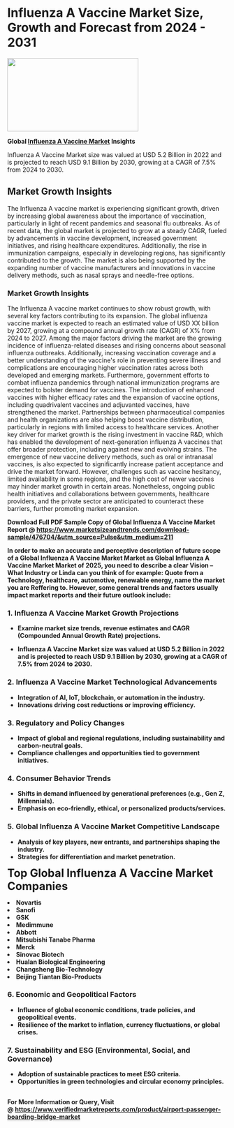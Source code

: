 <H1>Influenza A Vaccine Market Size, Growth and Forecast from 2024 - 2031</H1><img class="aligncenter size-medium wp-image-584254" src="https://thirdeyenews.in/wp-content/uploads/2024/09/Global-Market-Research-300x168.jpeg" alt="" width="300" height="168" /><p><strong>Global&nbsp;<a href="https://www.marketsizeandtrends.com/download-sample/476704/&amp;utm_source=Pulse&amp;utm_medium=211">Influenza A Vaccine Market</a> Insights</strong></p><p>Influenza A Vaccine Market size was valued at USD 5.2 Billion in 2022 and is projected to reach USD 9.1 Billion by 2030, growing at a CAGR of 7.5% from 2024 to 2030.</p><p><h2>Market Growth Insights</h2> <p>The Influenza A vaccine market is experiencing significant growth, driven by increasing global awareness about the importance of vaccination, particularly in light of recent pandemics and seasonal flu outbreaks. As of recent data, the global market is projected to grow at a steady CAGR, fueled by advancements in vaccine development, increased government initiatives, and rising healthcare expenditures. Additionally, the rise in immunization campaigns, especially in developing regions, has significantly contributed to the growth. The market is also being supported by the expanding number of vaccine manufacturers and innovations in vaccine delivery methods, such as nasal sprays and needle-free options.</p> <p><strong></strong></p> <h3>Market Growth Insights</h3> <p>The Influenza A vaccine market continues to show robust growth, with several key factors contributing to its expansion. The global influenza vaccine market is expected to reach an estimated value of USD XX billion by 2027, growing at a compound annual growth rate (CAGR) of X% from 2024 to 2027. Among the major factors driving the market are the growing incidence of influenza-related diseases and rising concerns about seasonal influenza outbreaks. Additionally, increasing vaccination coverage and a better understanding of the vaccine's role in preventing severe illness and complications are encouraging higher vaccination rates across both developed and emerging markets. Furthermore, government efforts to combat influenza pandemics through national immunization programs are expected to bolster demand for vaccines. The introduction of enhanced vaccines with higher efficacy rates and the expansion of vaccine options, including quadrivalent vaccines and adjuvanted vaccines, have strengthened the market. Partnerships between pharmaceutical companies and health organizations are also helping boost vaccine distribution, particularly in regions with limited access to healthcare services. Another key driver for market growth is the rising investment in vaccine R&D, which has enabled the development of next-generation influenza A vaccines that offer broader protection, including against new and evolving strains. The emergence of new vaccine delivery methods, such as oral or intranasal vaccines, is also expected to significantly increase patient acceptance and drive the market forward. However, challenges such as vaccine hesitancy, limited availability in some regions, and the high cost of newer vaccines may hinder market growth in certain areas. Nonetheless, ongoing public health initiatives and collaborations between governments, healthcare providers, and the private sector are anticipated to counteract these barriers, further promoting market expansion. <p><strong></p><p><span class=""><strong>Download Full PDF Sample Copy of Global Influenza A Vaccine Market Report</strong> @ <a href="https://www.marketsizeandtrends.com/download-sample/476704/&amp;utm_source=Pulse&amp;utm_medium=211" target="_blank">https://www.marketsizeandtrends.com/download-sample/476704/&amp;utm_source=Pulse&amp;utm_medium=211</a></span></p><p>In order to make an accurate and perceptive description of future scope of a Global&nbsp;Influenza A Vaccine Market Market as Global&nbsp;Influenza A Vaccine Market Market of 2025, you need to describe a clear Vision &ndash; What Industry or Linda can you think of for example: Quote from a Technology, healthcare, automotive, renewable energy, name the market you are Reffering to. However, some general trends and factors usually impact market reports and their future outlook include:</p><h3>1.&nbsp;<strong>Influenza A Vaccine Market Growth Projections</strong></h3><ul><li>Examine market size trends, revenue estimates and CAGR (Compounded Annual Growth Rate) projections.</li><li><p>Influenza A Vaccine Market size was valued at USD 5.2 Billion in 2022 and is projected to reach USD 9.1 Billion by 2030, growing at a CAGR of 7.5% from 2024 to 2030.</p></li></ul><h3>2.&nbsp;<strong>Influenza A Vaccine Market Technological Advancements</strong></h3><ul><li>Integration of AI, IoT, blockchain, or automation in the industry.</li><li>Innovations driving cost reductions or improving efficiency.</li></ul><h3>3.&nbsp;<strong>Regulatory and Policy Changes</strong></h3><ul><li>Impact of global and regional regulations, including sustainability and carbon-neutral goals.</li><li>Compliance challenges and opportunities tied to government initiatives.</li></ul><h3>4.&nbsp;<strong>Consumer Behavior Trends</strong></h3><ul><li>Shifts in demand influenced by generational preferences (e.g., Gen Z, Millennials).</li><li>Emphasis on eco-friendly, ethical, or personalized products/services.</li></ul><h3>5.&nbsp;<strong>Global Influenza A Vaccine Market Competitive Landscape</strong></h3><ul><li>Analysis of key players, new entrants, and partnerships shaping the industry.</li><li>Strategies for differentiation and market penetration.</li></ul><p data-pm-slice="1 1 []"><span style="color: inherit; font-family: inherit; font-size: 25px;">Top Global Influenza A Vaccine Market Companies</span></p><div class="" data-test-id=""><p><li>Novartis</li><li> Sanofi</li><li> GSK</li><li> Medimmune</li><li> Abbott</li><li> Mitsubishi Tanabe Pharma</li><li> Merck</li><li> Sinovac Biotech</li><li> Hualan Biological Engineering</li><li> Changsheng Bio-Technology</li><li> Beijing Tiantan Bio-Products</li></p></div><h3>6.&nbsp;<strong>Economic and Geopolitical Factors</strong></h3><ul><li>Influence of global economic conditions, trade policies, and geopolitical events.</li><li>Resilience of the market to inflation, currency fluctuations, or global crises.</li></ul><h3>7.&nbsp;<strong>Sustainability and ESG (Environmental, Social, and Governance)</strong></h3><ul><li>Adoption of sustainable practices to meet ESG criteria.</li><li>Opportunities in green technologies and circular economy principles.</li></ul><h2><strong style="font-size: 14px;">For More Information or Query, Visit @&nbsp;</strong><a style="background-color: #ffffff; font-size: 14px;" href="https://www.marketsizeandtrends.com/report/influenza-a-vaccine-market/" target="_blank">https://www.verifiedmarketreports.com/product/airport-passenger-boarding-bridge-market</a></h2>
